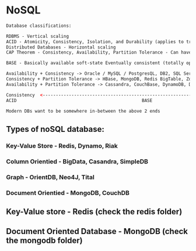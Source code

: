 # NoSQL

```xml
Database classifications: 

RDBMS - Vertical scaling 
ACID - Atomicity, Consistency, Isolation, and Durability (applies to transaction)
Distributed Databases - Horizontal scaling 
CAP Theorem - Consistency, Availability, Partition Tolerance - Can have only 2 at a time

BASE - Basically available soft-state Eventually consistent (totally opposite to ACID) 

Availability + Consistency -> Oracle / MySQL / PostgresQL, DB2, SQL Server etc 
Consistency + Partition Tolerance -> HBase, MongoDB, Redis BigTable, ZooKeeper etc 
Availability + Partition Tolerance -> Cassandra, CouchBase, DynamoDB, DNS Server etc 

Consistency  <---------------------------------------------------------------------------------------> Availability
ACID												BASE

Modern DBs want to be somewhere in-between the above 2 ends 
```

## Types of noSQL database: 
### Key-Value Store - Redis, Dynamo, Riak
### Column Orientied - BigData, Casandra, SimpleDB
### Graph - OrientDB, Neo4J, Tital
### Document Orientied - MongoDB, CouchDB

## Key-Value store - Redis (check the redis folder)

## Document Oriented Database - MongoDB (check the mongodb folder)

